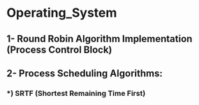 # Operating_System

## 1- Round Robin Algorithm Implementation (Process Control Block)

## 2- Process Scheduling Algorithms:

### *) SRTF (Shortest Remaining Time First)
